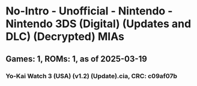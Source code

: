 # No-Intro - Unofficial - Nintendo - Nintendo 3DS (Digital) (Updates and DLC) (Decrypted) MIAs
## Games: 1, ROMs: 1, as of 2025-03-19

### Yo-Kai Watch 3 (USA) (v1.2) (Update).cia, CRC: c09af07b
